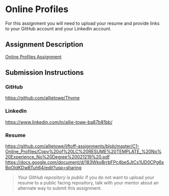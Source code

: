# Online Profiles
For this assignment you will need to upload your resume and provide links to your GitHub account and your LinkedIn account.

## Assignment Description
[Online Profiles Assignment](https://education.launchcode.org/liftoff/modules/assignments/online-profiles)

## Submission Instructions
 
### GitHub
https://github.com/allietowe/Thyme
 
### LinkedIn
https://www.linkedin.com/in/allie-towe-ba87b81bb/

### Resume
https://github.com/allietowe/liftoff-assignments/blob/master/C1-Online_Profiles/Copy%20of%20LC%20RESUME%20TEMPLATE_%20No%20Experience_No%20Degree%20021219%20.pdf
https://docs.google.com/document/d/183WkoBrrbFPc4beSJtCx1UD0CPg6xBpOldKDwBTuh64/edit?usp=sharing

> *Your GitHub repository is public* if you do not want to upload your resume to a public facing repository, talk with your mentor about an alternate way to submit this assignment.
